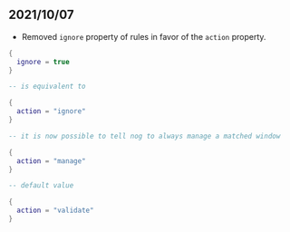## 2021/10/07 

* Removed `ignore` property of rules in favor of the `action` property.

```lua
{
  ignore = true
}

-- is equivalent to

{
  action = "ignore"
}

-- it is now possible to tell nog to always manage a matched window

{
  action = "manage"
}

-- default value

{
  action = "validate"
}
```
